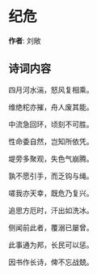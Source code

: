 # 纪危

**作者**: 刘敞

## 诗词内容

四月河水湍，怒风复相乘。

维绝柁亦摧，舟人废其能。

中流急回环，顷刻不可胜。

性命委自然，岂知所依凭。

堤旁多聚观，失色气崩腾。

孰不愿引手，而乏钩与绳。

嗟我亦天幸，既危乃复兴。

追思方厄时，汗出如洗冰。

侧闻前此者，覆溺已屡曾。

此事通为邦，长民可以惩。

因书作长诗，俾不忘战兢。

